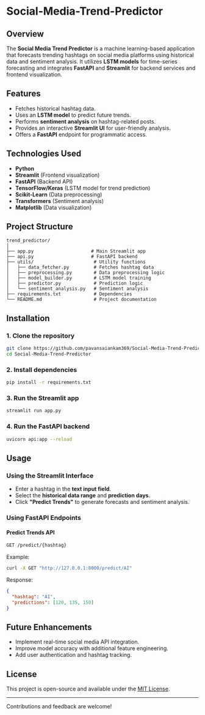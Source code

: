 ﻿

# Social-Media-Trend-Predictor


## Overview
The **Social Media Trend Predictor** is a machine learning-based application that forecasts trending hashtags on social media platforms using historical data and sentiment analysis. It utilizes **LSTM models** for time-series forecasting and integrates **FastAPI** and **Streamlit** for backend services and frontend visualization.

## Features
- Fetches historical hashtag data.
- Uses an **LSTM model** to predict future trends.
- Performs **sentiment analysis** on hashtag-related posts.
- Provides an interactive **Streamlit UI** for user-friendly analysis.
- Offers a **FastAPI** endpoint for programmatic access.

## Technologies Used
- **Python**
- **Streamlit** (Frontend visualization)
- **FastAPI** (Backend API)
- **TensorFlow/Keras** (LSTM model for trend prediction)
- **Scikit-Learn** (Data preprocessing)
- **Transformers** (Sentiment analysis)
- **Matplotlib** (Data visualization)

## Project Structure
```
trend_predictor/
│
├── app.py                     # Main Streamlit app
├── api.py                     # FastAPI backend
├── utils/                      # Utility functions
│   ├── data_fetcher.py         # Fetches hashtag data
│   ├── preprocessing.py        # Data preprocessing logic
│   ├── model_builder.py        # LSTM model training
│   ├── predictor.py            # Prediction logic
│   └── sentiment_analysis.py   # Sentiment analysis
├── requirements.txt            # Dependencies
└── README.md                   # Project documentation
```

## Installation
### 1. Clone the repository
```bash
git clone https://github.com/pavansaiankam369/Social-Media-Trend-Predictor.git
cd Social-Media-Trend-Predictor
```

### 2. Install dependencies
```bash
pip install -r requirements.txt
```

### 3. Run the Streamlit app
```bash
streamlit run app.py
```

### 4. Run the FastAPI backend
```bash
uvicorn api:app --reload
```

## Usage
### Using the Streamlit Interface
- Enter a hashtag in the **text input field**.
- Select the **historical data range** and **prediction days**.
- Click **"Predict Trends"** to generate forecasts and sentiment analysis.

### Using FastAPI Endpoints
#### Predict Trends API
```bash
GET /predict/{hashtag}
```
Example:
```bash
curl -X GET "http://127.0.0.1:8000/predict/AI"
```
Response:
```json
{
  "hashtag": "AI",
  "predictions": [120, 135, 150]
}
```

## Future Enhancements
- Implement real-time social media API integration.
- Improve model accuracy with additional feature engineering.
- Add user authentication and hashtag tracking.

## License
This project is open-source and available under the [MIT License](LICENSE).

---
Contributions and feedback are welcome!

